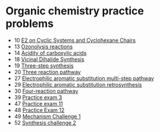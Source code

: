 # Organic chemistry practice problems

- 10 [E2 on Cyclic Systems and Cyclohexane Chairs](e2-cyclic-systems-cyclohexane-chairs)
- 13 [Ozonolysis reactions](ozonolysis-reactions)
- 14 [Acidity of carboxylic acids](acidity-of-carboxylic-acid)
- 18 [Vicinal Dihalide Synthesis](vicinal-dihalide-synthesis)
- 19 [Three-step synthesis](three-step-synthesis)
- 20 [Three reaction pathway](three-reaction-pathway)
- 27 [Electrophilic aromatic substitution multi-step pathway](electrophilic-aromatic-substitution)
- 29 [Electrophilic aromatic substitution retrosynthesis](electrophilic-aromatic-substitution-retrosynthesis)
- 30 [Four-reaction pathway](practice-problem-four-reaction-pathway)
- 39 [Practice exam 3](exam-3)
- 47 [Practice exam 11](exam-11)
- 48 [Practice Exam 12](exam-12)
- 49 [Mechanism Challenge 1](mechanism-challenge-1)
- 52 [Synthesis challenge 2](synthesis-challenge-2)